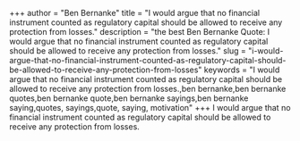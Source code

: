 +++
author = "Ben Bernanke"
title = "I would argue that no financial instrument counted as regulatory capital should be allowed to receive any protection from losses."
description = "the best Ben Bernanke Quote: I would argue that no financial instrument counted as regulatory capital should be allowed to receive any protection from losses."
slug = "i-would-argue-that-no-financial-instrument-counted-as-regulatory-capital-should-be-allowed-to-receive-any-protection-from-losses"
keywords = "I would argue that no financial instrument counted as regulatory capital should be allowed to receive any protection from losses.,ben bernanke,ben bernanke quotes,ben bernanke quote,ben bernanke sayings,ben bernanke saying,quotes, sayings,quote, saying, motivation"
+++
I would argue that no financial instrument counted as regulatory capital should be allowed to receive any protection from losses.
